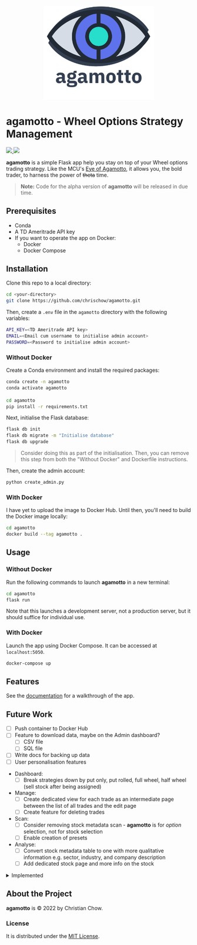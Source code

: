 <p align="center">
    <img src="project/static/img/agamotto_with_word.png" width="300">
</p>

# agamotto - Wheel Options Strategy Management

<p>
    <a href="https://www.python.org/">
        <img src="http://ForTheBadge.com/images/badges/made-with-python.svg">
    </a>
    <a href="https://flask.palletsprojects.com/en/2.0.x/">
        <img src="https://raw.githubusercontent.com/pallets/flask-website/master/flask_website/static/badges/powered-by-flask-s.png">
    </a>
</p>

**agamotto** is a simple Flask app help you stay on top of your Wheel options trading strategy. Like the MCU's [Eye of Agamotto](https://marvel.fandom.com/wiki/Eye_of_Agamotto), it allows you, the bold trader, to harness the power of ~~theta~~ time.

> **Note:** Code for the alpha version of **agamotto** will be released in due time.

## Prerequisites

- Conda
- A TD Ameritrade API key
- If you want to operate the app on Docker:
    - Docker
    - Docker Compose

## Installation
Clone this repo to a local directory:

```bash
cd <your-directory>
git clone https://github.com/chrischow/agamotto.git
```

Then, create a `.env` file in the `agamotto` directory with the following variables:

```bash
API_KEY=<TD Ameritrade API key>
EMAIL=<Email cum username to initialise admin account>
PASSWORD=<Password to initialise admin account>
```

### Without Docker
Create a Conda environment and install the required packages:

```bash
conda create -n agamotto
conda activate agamotto

cd agamotto
pip install -r requirements.txt
```

Next, initialise the Flask database:

```bash
flask db init
flask db migrate -m "Initialise database"
flask db upgrade
```

> Consider doing this as part of the initialisation. Then, you can remove this step from both the "Without Docker" and Dockerfile instructions.

Then, create the admin account:

```bash
python create_admin.py
```


### With Docker
I have yet to upload the image to Docker Hub. Until then, you'll need to build the Docker image locally:

```bash
cd agamotto
docker build --tag agamotto .
```

## Usage

### Without Docker
Run the following commands to launch **agamotto** in a new terminal:

```bash
cd agamotto
flask run
```

Note that this launches a development server, not a production server, but it should suffice for individual use.

### With Docker
Launch the app using Docker Compose. It can be accessed at `localhost:5050`.

```bash
docker-compose up
```

## Features
See the [documentation](https://chrischow.github.io/agamotto) for a walkthrough of the app.

## Future Work
- [ ] Push container to Docker Hub
- [ ] Feature to download data, maybe on the Admin dashboard?
    - [ ] CSV file
    - [ ] SQL file
- [ ] Write docs for backing up data
- [ ] User personalisation features
- Dashboard:
    - [ ] Break strategies down by put only, put rolled, full wheel, half wheel (sell stock after being assigned)
- Manage:
    - [ ] Create dedicated view for each trade as an intermediate page between the list of all trades and the edit page
    - [ ] Create feature for deleting trades
- Scan:
    - [ ] Consider removing stock metadata scan - **agamotto** is for *option* selection, not for stock selection
    - [ ] Enable creation of presets
- Analyse:
    - [ ] Convert stock metadata table to one with more qualitative information e.g. sector, industry, and company description
    - [ ] Add dedicated stock page and more info on the stock

<details>
<summary>Implemented</summary>

- [X] Login
- [X] Docker build
- [X] Strategy breakdown
    - [X] Overall table
    - [X] Plotly plot with wheel design
- [X] Write documentation using [Just the Docs](https://github.com/pmarsceill/just-the-docs) ([demo site](https://pmarsceill.github.io/just-the-docs/))

</details>


## About the Project
**agamotto** is © 2022 by Christian Chow.

### License
It is distributed under the [MIT License](LICENSE).
